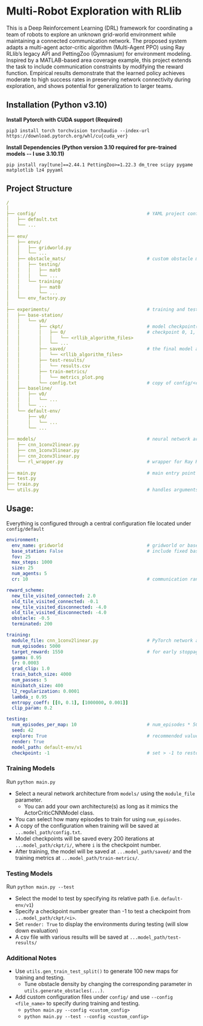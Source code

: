 # Multi-Robot Exploration with RLlib

This is a Deep Reinforcement Learning (DRL) framework for coordinating a team of robots to explore an unknown grid-world environment while maintaining a connected communication network. The proposed system adapts a multi-agent actor-critic algorithm (Multi-Agent PPO) using Ray RLlib’s legacy API and PettingZoo (Gymnasium) for environment modeling. Inspired by a MATLAB-based area coverage example, this project extends the task to include communication constraints by modifying the reward function. Empirical results demonstrate that the learned policy achieves moderate to high success rates in preserving network connectivity during exploration, and shows potential for generalization to larger teams.

## Installation (Python v3.10)

**Install Pytorch with CUDA support (Required)**
```
pip3 install torch torchvision torchaudio --index-url https://download.pytorch.org/whl/cu{cuda_ver}
```

**Install Dependencies (Python version 3.10 required for pre-trained models -- I use 3.10.11)**
```
pip install ray[tune]==2.44.1 PettingZoo>=1.22.3 dm_tree scipy pygame matplotlib lz4 pyyaml
```

## Project Structure

```YAML
/
│
├── config/                                         # YAML project config files
│   ├── default.txt
│   └── ...
│
├── env/
│   ├── envs/                              
│   │   ├── gridworld.py
│   │   └── ...
│   ├── obstacle_mats/                              # custom obstacle maps (origin at top-left)
│   │   ├── testing/
│   │   │   ├── mat0
│   │   │   └── ...
│   │   └── training/
│   │       ├── mat0
│   │       └── ...
│   └── env_factory.py                              
│
├── experiments/                                    # training and testing files split by scenario
│   ├── base-station/                               
│   │   └── v0/                                     
│   │       ├── ckpt/                               # model checkpoint(s) during training
│   │       │   ├── 0/                              # checkpoint 0, 1, ..., n
│   │       │   │   └── <rllib_algorithm_files>
│   │       │   └── ...
│   │       ├── saved/                              # the final model after training is finished
│   │       │   └── <rllib_algorithm_files>
│   │       ├── test-results/               
│   │       │   └── results.csv
│   │       ├── train-metrics/
│   │       │   └── metrics_plot.png
│   │       └── config.txt                          # copy of config/<config.txt> used for training
│   ├── baseline/
│   │   ├── v0/  
│   │   │   └── ...
│   │   └── ...
│   └── default-env/
│       ├── v0/  
│       │   └── ...
│       └── ...
│
├── models/                                         # neural network architectures
│   ├── cnn_1conv2linear.py
│   ├── cnn_1conv3linear.py
│   ├── cnn_2conv3linear.py                        
│   └── rl_wrapper.py                               # wrapper for Ray RLlib
│
├── main.py                                         # main entry point for training and testing
├── test.py                                         
├── train.py
└── utils.py                                        # handles arguments, environments, and metrics
```

## Usage:

Everything is configured through a central configuration file located under ```config/default```

```yaml
environment:
  env_name: gridworld                               # gridworld or baseline
  base_station: False                               # include fixed base station
  fov: 25                                  
  max_steps: 1000                          
  size: 25
  num_agents: 5
  cr: 10                                            # communication range between agents

reward_scheme:
  new_tile_visited_connected: 2.0
  old_tile_visited_connected: -0.1
  new_tile_visited_disconnected: -4.0
  old_tile_visited_disconnected: -4.0
  obstacle: -0.5
  terminated: 200

training:
  module_file: cnn_1conv2linear.py                  # PyTorch network architecture
  num_episodes: 5000
  target_reward: 1550                               # for early stoppage
  gamma: 0.95
  lr: 0.0003
  grad_clip: 1.0
  train_batch_size: 4000
  num_passes: 5
  minibatch_size: 400
  l2_regularization: 0.0001
  lambda_: 0.95
  entropy_coeff: [[0, 0.1], [1000000, 0.001]]
  clip_param: 0.2

testing:
  num_episodes_per_map: 10                          # num_episodes * 50 maps  
  seed: 42
  explore: True                                     # recommended value: True
  render: True
  model_path: default-env/v1
  checkpoint: -1                                    # set > -1 to restore from a checkpoint (model_path/ckpt/<number>)
```

### Training Models

Run ```python main.py```

- Select a neural network architecture from ```models/``` using the ```module_file``` parameter.
  - You can add your own architecture(s) as long as it mimics the ActorCriticCNNModel class.
- You can select how many episodes to train for using ```num_episodes```.
- A copy of the configuration when training will be saved at ```...model_path/config.txt```. 
- Model checkpoints will be saved every 200 iterations at ```...model_path/ckpt/i/```, where ```i``` is the checkpoint number.
- After training, the model will be saved at ```...model_path/saved/``` and the training metrics at ```...model_path/train-metrics/```.

### Testing Models

Run ```python main.py --test```

- Select the model to test by specifying its relative path (i.e. ```default-env/v1```)
- Specify a checkpoint number greater than -1 to test a checkpoint from ```...model_path/ckpt/<i>```.
- Set ```render: True``` to display the environments during testing (will slow down evaluation)
- A csv file with various results will be saved at ```...model_path/test-results/```

### Additional Notes

- Use ```utils.gen_train_test_split()``` to generate 100 new maps for training and testing.
  - Tune obstacle density by changing the corresponding parameter in ```utils.generate_obstacles(...)```.
- Add custom configuration files under ```config/``` and use ```--config <file_name>``` to specify during training and testing.
  - ```python main.py --config <custom_config>```
  - ```python main.py --test --config <custom_config>```